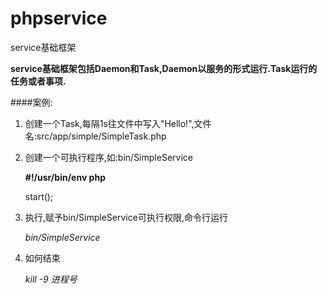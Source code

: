 # phpservice
service基础框架

**service基础框架包括Daemon和Task,Daemon以服务的形式运行.Task运行的任务或者事项.**

####案例:
1.  创建一个Task,每隔1s往文件中写入"Hello!",文件名:src/app/simple/SimpleTask.php

	<?php
	
		namespace phpservice\app\simple;
		use phpservice\service\Task;
		class SimpleTask extends Task {
   			public function run(){
        		file_put_contents("/tmp/simple.task.txt","Hello!");
        		sleep(1);
   			}
		}
	
2.  创建一个可执行程序,如:bin/SimpleService

	**#!/usr/bin/env php**

	<?php

		require dirname(__DIR__) . '/vendor/autoload.php';

		$task = new phpservice\app\simple\SimpleTask();

		$daemon = new phpservice\service\Daemon($task);

		$daemon->start();

3.  执行,赋予bin/SimpleService可执行权限,命令行运行

	*bin/SimpleService*

4.  如何结束

	*kill -9 进程号*
